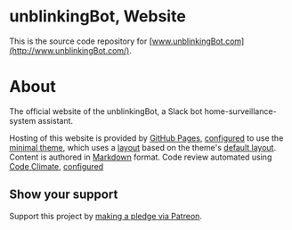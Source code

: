 # unblinkingBot, Website  

This is the source code repository for [www.unblinkingBot.com](http://www.unblinkingBot.com/).  

# About  

The official website of the unblinkingBot, a Slack bot home-surveillance-system assistant.  

Hosting of this website is provided by [GitHub Pages](https://pages.github.com/), [configured](https://github.com/nothingworksright/unblinkingbot_website/blob/master/_config.yml) to use the [minimal theme](https://github.com/pages-themes/minimal), which uses a [layout](https://github.com/nothingworksright/unblinkingbot_website/blob/master/_layouts/default.html) based on the theme's [default layout](https://github.com/pages-themes/minimal/blob/master/_layouts/default.html). Content is authored in [Markdown](https://daringfireball.net/projects/markdown/syntax) format. Code review automated using [Code Climate](https://codeclimate.com/github/nothingworksright/unblinkingbot_website), [configured]()

## Show your support  

Support this project by [making a pledge via Patreon](https://www.Patreon.com/jmg1138).  
